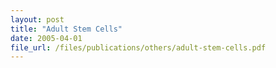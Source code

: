 ```yaml
---
layout: post
title: "Adult Stem Cells"
date: 2005-04-01
file_url: /files/publications/others/adult-stem-cells.pdf
---
```

